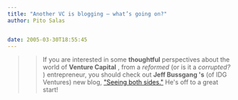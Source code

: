 ```yaml
---
title: "Another VC is blogging – what’s going on?"
author: Pito Salas


date: 2005-03-30T18:55:45
---
```



>>

>> If you are interested in some **thoughtful** perspectives about the world
of **Venture Capital** , from a _reformed_ (or is it a _corrupted?_ )
entrepreneur, you should check out **Jeff Bussgang 's** (of IDG Ventures) new
blog, ["Seeing both sides."](<http://www.bostonvcblog.com/>) He's off to a
great start!


